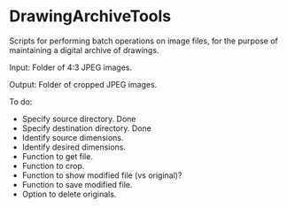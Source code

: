 # DrawingArchiveTools
Scripts for performing batch operations on image files, for the purpose of
maintaining a digital archive of drawings.

Input:
Folder of 4:3 JPEG images.

Output:
Folder of cropped JPEG images.

To do:
- Specify source directory. Done
- Specify destination directory. Done
- Identify source dimensions.
- Identify desired dimensions.
- Function to get file.
- Function to crop.
- Function to show modified file (vs original)?
- Function to save modified file.
- Option to delete originals.